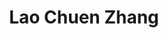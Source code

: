 ---
title: "Lao Chuen Zhang"
url: /ciudad-autonoma-de-buenos-aires/lao-chuen-zhang/
shop: Kleidung
---